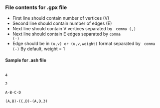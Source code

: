 ### File contents for .gpx file
- First line should contain number of vertices (V)
- Second line should contain number of edges (E)
- Next line should contain V vertices separated by <code> comma (,) </code>
- Next line should contain E edges separated by <code>comma (-)</code>
- Edge should be in <code>(u,v) or (u,v,weight)</code> format separated by <code> comma (-)</code> By default, weight = 1

#### Sample for .ash file
<code >
4<br>
2<br>
A-B-C-D <br>
(A,B)-(C,D)-(A,D,3)<br>
</code>

